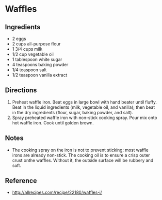# Waffles

## Ingredients
* 2 eggs 
* 2 cups all-purpose flour
* 1 3/4 cups milk 
* 1/2 cup vegetable oil 
* 1 tablespoon white sugar
* 4 teaspoons baking powder
* 1/4 teaspoon salt
* 1/2 teaspoon vanilla extract

## Directions
1. Preheat waffle iron.
Beat eggs in large bowl with hand beater until fluffy. 
Beat in the liquid ingredients (milk, vegetable oil, and vanilla); then beat in the dry ingredients (flour, sugar, baking powder, and salt).
2. Spray preheated waffle iron with non-stick cooking spray. Pour mix onto hot waffle iron. Cook until golden brown.

## Notes
* The cooking spray on the iron is not to prevent sticking; most waffle irons are already non-stick. The cooking oil is to ensure a crisp outer crust onthe waffles. Without it, the outside surface will be rubbery and soft.

## Reference
* <http://allrecipes.com/recipe/22180/waffles-i/>
